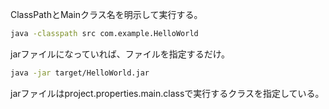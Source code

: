 ClassPathとMainクラス名を明示して実行する。

```sh
java -classpath src com.example.HelloWorld
```

jarファイルになっていれば、ファイルを指定するだけ。

```sh
java -jar target/HelloWorld.jar
```

jarファイルはproject.properties.main.classで実行するクラスを指定している。
